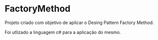 # FactoryMethod
Projeto criado com objetivo de aplicar o Desing Pattern Factory Method.

Foi utlizado a linguagem c# para a aplicação do mesmo.
